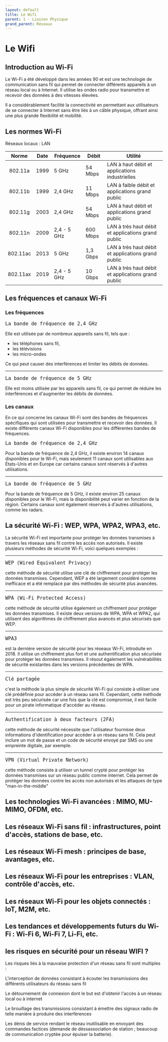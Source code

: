 ```yaml
---
layout: default
title: Le Wifi
parent: 1 - Liaison Physique
grand_parent: Réseaux
---
```


# Le Wifi

## Introduction au Wi-Fi

Le Wi-Fi a été développé dans les années 90 et est une technologie de communication sans fil qui permet de connecter différents appareils à un réseau local ou à Internet. Il utilise les ondes radio pour transmettre et recevoir des données à des vitesses élevées.

Il a considérablement facilité la connectivité en permettant aux utilisateurs de se connecter à Internet sans être liés à un câble physique, offrant ainsi une plus grande flexibilité et mobilité.

## Les normes Wi-Fi

Réseaux locaux : LAN

|  Norme   | Date | Fréquence   | Débit    | Utilité                                            |
| :------: | :--: | ----------- | -------- | -------------------------------------------------- |
| 802.11a  | 1999 | 5 GHz       | 54 Mbps  | LAN à haut débit et applications industrielles     |
| 802.11b  | 1999 | 2,4 GHz     | 11 Mbps  | LAN à faible débit et applications grand public    |
| 802.11g  | 2003 | 2,4 GHz     | 54 Mbps  | LAN à haut débit et applications grand public      |
| 802.11n  | 2009 | 2,4 - 5 GHz | 600 Mbps | LAN à très haut débit et applications grand public |
| 802.11ac | 2013 | 5 GHz       | 1,3 Gbps | LAN à très haut débit et applications grand public |
| 802.11ax | 2019 | 2,4 - 5 GHz | 10 Gbps  | LAN à très haut débit et applications grand public |

## Les fréquences et canaux Wi-Fi

### Les fréquences

<span style='font-size:18px'>`La bande de fréquence de 2,4 GHz`</span>

Elle est utilisée par de nombreux appareils sans fil, tels que :

- les téléphones sans fil,
- les télévisions
- les micro-ondes

Ce qui peut causer des interférences et limiter les débits de données.

---

<span style='font-size:18px'>`La bande de fréquence de 5 GHz`</span>

Elle est moins utilisée par les appareils sans fil, ce qui permet de réduire les interférences et d'augmenter les débits de données.

### Les canaux

En ce qui concerne les canaux Wi-Fi sont des bandes de fréquences spécifiques qui sont utilisées pour transmettre et recevoir des données. Il existe différents canaux Wi-Fi disponibles pour les différentes bandes de fréquences.

<span style='font-size:18px'>`La bande de fréquence de 2,4 GHz`</span>

Pour la bande de fréquence de 2,4 GHz, il existe environ 14 canaux disponibles pour le Wi-Fi, mais seulement 11 canaux sont utilisables aux États-Unis et en Europe car certains canaux sont réservés à d'autres utilisations.

---

<span style='font-size:18px'>`La bande de fréquence de 5 GHz`</span>

Pour la bande de fréquence de 5 GHz, il existe environ 25 canaux disponibles pour le Wi-Fi, mais la disponibilité peut varier en fonction de la région. Certains canaux sont également réservés à d'autres utilisations, comme les radars.

## La sécurité Wi-Fi : WEP, WPA, WPA2, WPA3, etc.

La sécurité Wi-Fi est importante pour protéger les données transmises à travers les réseaux sans fil contre les accès non autorisés. Il existe plusieurs méthodes de sécurité Wi-Fi, voici quelques exemples :

---

<span style='font-size:18px'>`WEP (Wired Equivalent Privacy)`</span>

cette méthode de sécurité utilise une clé de chiffrement pour protéger les données transmises. Cependant, WEP a été largement considéré comme inefficace et a été remplacé par des méthodes de sécurité plus avancées.

---

<span style='font-size:18px'>`WPA (Wi-Fi Protected Access)`</span>

cette méthode de sécurité utilise également un chiffrement pour protéger les données transmises. Il existe deux versions de WPA, WPA et WPA2, qui utilisent des algorithmes de chiffrement plus avancés et plus sécurisés que WEP.

---

<span style='font-size:18px'>`WPA3`</span>

est la dernière version de sécurité pour les réseaux Wi-Fi, introduite en 2018. Il utilise un chiffrement plus fort et une authentification plus sécurisée pour protéger les données transmises. Il résout également les vulnérabilités de sécurité existantes dans les versions précédentes de WPA.

---

<span style='font-size:18px'>`Clé partagée`</span>

c'est la méthode la plus simple de sécurité Wi-Fi qui consiste à utiliser une clé prédéfinie pour accéder à un réseau sans fil. Cependant, cette méthode est très peu sécurisée car une fois que la clé est compromise, il est facile pour un pirate informatique d'accéder au réseau.

---

<span style='font-size:18px'>`Authentification à deux facteurs (2FA)`</span>

cette méthode de sécurité nécessite que l'utilisateur fournisse deux informations d'identification pour accéder à un réseau sans fil. Cela peut inclure un mot de passe et un code de sécurité envoyé par SMS ou une empreinte digitale, par exemple.

---

<span style='font-size:18px'>`VPN (Virtual Private Network)`</span>

cette méthode consiste à utiliser un tunnel crypté pour protéger les données transmises sur un réseau public comme internet. Cela permet de protéger les données contre les accès non autorisés et les attaques de type "man-in-the-middle"

## Les technologies Wi-Fi avancées : MIMO, MU-MIMO, OFDM, etc.

## Les réseaux Wi-Fi sans fil : infrastructures, point d'accès, stations de base, etc.

## Les réseaux Wi-Fi mesh : principes de base, avantages, etc.

## Les réseaux Wi-Fi pour les entreprises : VLAN, contrôle d'accès, etc.

## Les réseaux Wi-Fi pour les objets connectés : IoT, M2M, etc.

## Les tendances et développements futurs du Wi-Fi : Wi-Fi 6, Wi-Fi 7, Li-Fi, etc.

## les risques en sécurité pour un réseau WIFI ?

Les risques liés à la mauvaise protection d'un réseau sans fil sont multiples :

L'interception de données consistant à écouter les transmissions des différents utilisateurs du réseau sans fil

Le détournement de connexion dont le but est d'obtenir l'accès à un réseau local ou à internet

Le brouillage des transmissions consistant à émettre des signaux radio de telle manière à produire des interférences

Les dénis de service rendant le réseau inutilisable en envoyant des commandes factices (demande de déssassociation de station ; beaucoup de communication cryptée pour épuiser la batterie).
